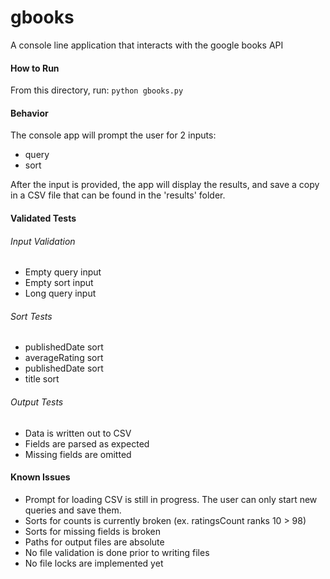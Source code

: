 # gbooks
A console line application that interacts with the google books API

#### How to Run

From this directory, run:
`python gbooks.py`

#### Behavior

The console app will prompt the user for 2 inputs:
* query
* sort

After the input is provided, the app will display the results, and save a copy in a
CSV file that can be found in the 'results' folder.

#### Validated Tests

###### Input Validation
* Empty query input
* Empty sort input
* Long query input

###### Sort Tests
* publishedDate sort
* averageRating sort
* publishedDate sort
* title sort

###### Output Tests
* Data is written out to CSV
* Fields are parsed as expected
* Missing fields are omitted

#### Known Issues
* Prompt for loading CSV is still in progress. The user can only start new queries and save them.
* Sorts for counts is currently broken (ex. ratingsCount ranks 10 > 98)
* Sorts for missing fields is broken
* Paths for output files are absolute
* No file validation is done prior to writing files
* No file locks are implemented yet
